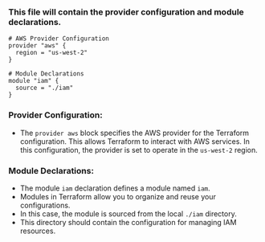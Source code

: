 

### This file will contain the provider configuration and module declarations.

```
# AWS Provider Configuration
provider "aws" {
  region = "us-west-2"
}

# Module Declarations
module "iam" {
  source = "./iam"
}
```


### Provider Configuration:

* The `provider aws` block specifies the AWS provider for the Terraform configuration. This allows Terraform to interact with AWS services. In this configuration, the provider is set to operate in the `us-west-2` region.

### Module Declarations:
* The module `iam` declaration defines a module named `iam`.
* Modules in Terraform allow you to organize and reuse your configurations.
* In this case, the module is sourced from the local `./iam` directory.
* This directory should contain the configuration for managing IAM resources.